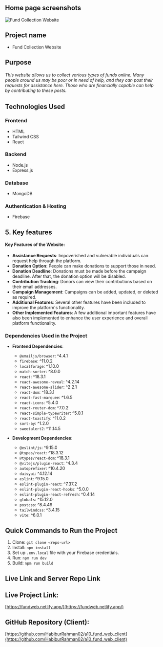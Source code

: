 ## Home page screenshots
![Fund Collection Website](https://i.ibb.co.com/rpvSYyk/a11.jpg)

## Project name
- Fund Collection Website

## Purpose
###### This website allows us to collect various types of funds online. Many people around us may be poor or in need of help, and they can post their requests for assistance here. Those who are financially capable can help by contributing to these posts.


## Technologies Used  

### Frontend  
- HTML  
- Tailwind CSS  
- React  

### Backend  
- Node.js  
- Express.js  

### Database  
- MongoDB  

### Authentication & Hosting  
- Firebase  



## 5. Key features
#### Key Features of the Website:

- **Assistance Requests**: Impoverished and vulnerable individuals can request help through the platform.
- **Donation Option**: People can make donations to support those in need.
- **Donation Deadline**: Donations must be made before the campaign deadline. After that, the donation option will be disabled.
- **Contribution Tracking**: Donors can view their contributions based on their email addresses.
- **Campaign Management**: Campaigns can be added, updated, or deleted as required.
- **Additional Features**: Several other features have been included to improve the platform's functionality.
- **Other Implemented Features**: A few additional important features have also been implemented to enhance the user experience and overall platform functionality.



<!-- dependencies -->
### Dependencies Used in the Project

- **Frontend Dependencies**:
  - `@emailjs/browser`: ^4.4.1
  - `firebase`: ^11.0.2
  - `localforage`: ^1.10.0
  - `match-sorter`: ^8.0.0
  - `react`: ^18.3.1
  - `react-awesome-reveal`: ^4.2.14
  - `react-awesome-slider`: ^2.2.1
  - `react-dom`: ^18.3.1
  - `react-fast-marquee`: ^1.6.5
  - `react-icons`: ^5.4.0
  - `react-router-dom`: ^7.0.2
  - `react-simple-typewriter`: ^5.0.1
  - `react-toastify`: ^11.0.2
  - `sort-by`: ^1.2.0
  - `sweetalert2`: ^11.14.5

- **Development Dependencies**:
  - `@eslint/js`: ^9.15.0
  - `@types/react`: ^18.3.12
  - `@types/react-dom`: ^18.3.1
  - `@vitejs/plugin-react`: ^4.3.4
  - `autoprefixer`: ^10.4.20
  - `daisyui`: ^4.12.14
  - `eslint`: ^9.15.0
  - `eslint-plugin-react`: ^7.37.2
  - `eslint-plugin-react-hooks`: ^5.0.0
  - `eslint-plugin-react-refresh`: ^0.4.14
  - `globals`: ^15.12.0
  - `postcss`: ^8.4.49
  - `tailwindcss`: ^3.4.15
  - `vite`: ^6.0.1



## Quick Commands to Run the Project

1. Clone: `git clone <repo-url>`
2. Install: `npm install`
3. Set up `.env.local` file with your Firebase credentials.
4. Run: `npm run dev`
5. Build: `npm run build`


## Live Link and Server Repo Link

## Live Project Link:
[https://fundweb.netlify.app/](https://fundweb.netlify.app/)

## GitHub Repository (Client):
[https://github.com/HabiburRahman02/a10_fund_web_client](https://github.com/HabiburRahman02/a10_fund_web_client)




